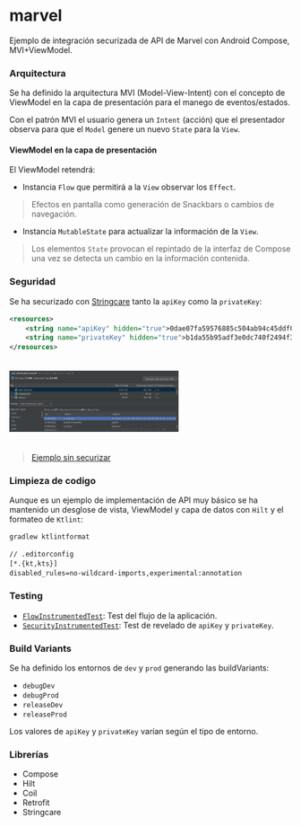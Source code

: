 # marvel

Ejemplo de integración securizada de API de Marvel con Android Compose, MVI+ViewModel.

### Arquitectura

Se ha definido la arquitectura MVI (Model-View-Intent) con el concepto de ViewModel en la capa de presentación para el manego de eventos/estados.

Con el patrón MVI el usuario genera un `Intent` (acción) que el presentador observa para que el `Model` genere un nuevo `State` para la `View`.

#### ViewModel en la capa de presentación

El ViewModel retendrá:

- Instancia `Flow` que permitirá a la `View` observar los `Effect`.
> Efectos en pantalla como generación de Snackbars o cambios de navegación.
- Instancia `MutableState` para actualizar la información de la `View`.
> Los elementos `State` provocan el repintado de la interfaz de Compose una vez se detecta un cambio en la información contenida.

### Seguridad

Se ha securizado con [Stringcare](https://github.com/stringcare) tanto la `apiKey` como la `privateKey`:

```xml
<resources>
    <string name="apiKey" hidden="true">0dae07fa59576885c504ab94c45ddf0f</string>
    <string name="privateKey" hidden="true">b1da55b95adf3e0dc740f2494f3233088ff54d9b</string>
</resources>
```

<img width="60%" vspace="20" src="https://github.com/efraespada/marvel/raw/develop/images/secure.png">

> [Ejemplo sin securizar](https://github.com/efraespada/marvel/raw/develop/images/not_secure.png)

### Limpieza de codigo

Aunque es un ejemplo de implementación de API muy básico se ha mantenido un desglose de vista, ViewModel y capa de datos con `Hilt` y el formateo de `Ktlint`:

```bash
gradlew ktlintformat
```
```txt
// .editorconfig
[*.{kt,kts}]
disabled_rules=no-wildcard-imports,experimental:annotation
```

### Testing

- [`FlowInstrumentedTest`](https://github.com/efraespada/marvel/blob/master/app/src/androidTest/java/com/efraespada/marvel/FlowInstrumentedTest.kt): Test del flujo de la aplicación.
- [`SecurityInstrumentedTest`](https://github.com/efraespada/marvel/blob/master/app/src/androidTest/java/com/efraespada/marvel/SecurityInstrumentedTest.kt): Test de revelado de `apiKey` y `privateKey`.

### Build Variants

Se ha definido los entornos de `dev` y `prod` generando las buildVariants:

- `debugDev`
- `debugProd`
- `releaseDev`
- `releaseProd`

Los valores de `apiKey` y `privateKey` varían según el tipo de entorno.


### Librerías

- Compose
- Hilt
- Coil
- Retrofit
- Stringcare

